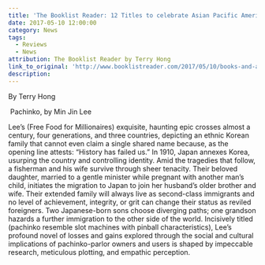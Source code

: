 ```yaml
---
title: 'The Booklist Reader: 12 Titles to celebrate Asian Pacific American Heritage Month'
date: 2017-05-10 12:00:00
category: News
tags:
  - Reviews
  - News
attribution: The Booklist Reader by Terry Hong
link_to_original: 'http://www.booklistreader.com/2017/05/10/books-and-authors/celebrate-asian-pacific-american-heritage-month-with-12-new-titles/'
description:
---
```



By Terry Hong

&nbsp;Pachinko, by Min Jin Lee

Lee’s (Free Food for Millionaires) exquisite, haunting epic crosses almost a century, four generations, and three countries, depicting an ethnic Korean family that cannot even claim a single shared name because, as the opening line attests: “History has failed us.” In 1910, Japan annexes Korea, usurping the country and controlling identity. Amid the tragedies that follow, a fisherman and his wife survive through sheer tenacity. Their beloved daughter, married to a gentle minister while pregnant with another man’s child, initiates the migration to Japan to join her husband’s older brother and wife. Their extended family will always live as second-class immigrants and no level of achievement, integrity, or grit can change their status as reviled foreigners. Two Japanese-born sons choose diverging paths; one grandson hazards a further immigration to the other side of the world. Incisively titled (pachinko resemble slot machines with pinball characteristics), Lee’s profound novel of losses and gains explored through the social and cultural implications of pachinko-parlor owners and users is shaped by impeccable research, meticulous plotting, and empathic perception.